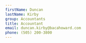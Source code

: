 ```yaml
---
firstName: Duncan
lastName: Kirby
group: Accountants
title: Accountant
email: duncan.kirby@bacahoward.com
phone: (505) 200-3800
---
```

